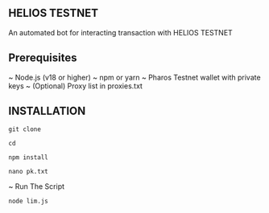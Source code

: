 ## HELIOS TESTNET 

An automated bot for interacting transaction with  HELIOS TESTNET

##  Prerequisites 
~ Node.js (v18 or higher)
~ npm or yarn
~ Pharos Testnet wallet with private keys
~ (Optional) Proxy list in proxies.txt


## INSTALLATION

```
git clone
```
```
cd
```
```
npm install
```
```
nano pk.txt
```
~ Run The Script
```
node lim.js
```
